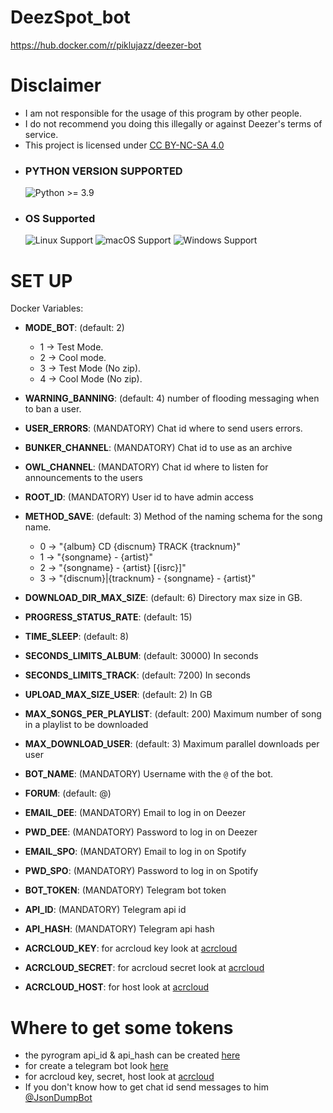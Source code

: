 # DeezSpot_bot

https://hub.docker.com/r/piklujazz/deezer-bot

# Disclaimer

- I am not responsible for the usage of this program by other people.
- I do not recommend you doing this illegally or against Deezer's terms of service.
- This project is licensed under [CC BY-NC-SA 4.0](https://creativecommons.org/licenses/by-nc-sa/4.0/)

* ### PYTHON VERSION SUPPORTED ###
	![Python >= 3.9](https://img.shields.io/badge/python-v%3E=3.9-blue)

* ### OS Supported ###
	![Linux Support](https://img.shields.io/badge/Linux-Support-brightgreen.svg)
	![macOS Support](https://img.shields.io/badge/macOS-Support-brightgreen.svg)
	![Windows Support](https://img.shields.io/badge/Windows-Support-brightgreen.svg)

# SET UP
Docker Variables:
- **MODE_BOT**: (default: 2)
  - 1 -> Test Mode.
  - 2 -> Cool mode.
  - 3 -> Test Mode (No zip).
  - 4 -> Cool Mode (No zip).

- **WARNING_BANNING**: (default: 4) number of flooding messaging when to ban a user.

- **USER_ERRORS**: (MANDATORY) Chat id where to send users errors.

- **BUNKER_CHANNEL**: (MANDATORY) Chat id to use as an archive

- **OWL_CHANNEL**: (MANDATORY) Chat id where to listen for announcements to the users

- **ROOT_ID**: (MANDATORY) User id to have admin access

- **METHOD_SAVE**: (default: 3) Method of the naming schema for the song name.
  - 0 -> "{album} CD {discnum} TRACK {tracknum}"
  - 1 -> "{songname} - {artist}"
  - 2 -> "{songname} - {artist} [{isrc}]"
  - 3 -> "{discnum}|{tracknum} - {songname} - {artist}"

- **DOWNLOAD_DIR_MAX_SIZE**: (default: 6) Directory max size in GB.

- **PROGRESS_STATUS_RATE**: (default: 15) 

- **TIME_SLEEP**: (default: 8)

- **SECONDS_LIMITS_ALBUM**: (default: 30000) In seconds

- **SECONDS_LIMITS_TRACK**: (default: 7200) In seconds

- **UPLOAD_MAX_SIZE_USER**: (default: 2) In GB

- **MAX_SONGS_PER_PLAYLIST**: (default: 200) Maximum number of song in a playlist to be downloaded

- **MAX_DOWNLOAD_USER**: (default: 3) Maximum parallel downloads per user

- **BOT_NAME**: (MANDATORY) Username with the `@` of the bot.

- **FORUM**: (default: @)

- **EMAIL_DEE**: (MANDATORY) Email to log in on Deezer

- **PWD_DEE**: (MANDATORY) Password to log in on Deezer

- **EMAIL_SPO**: (MANDATORY) Email to log in on Spotify

- **PWD_SPO**: (MANDATORY) Password to log in on Spotify

- **BOT_TOKEN**: (MANDATORY) Telegram bot token

- **API_ID**: (MANDATORY) Telegram api id

- **API_HASH**: (MANDATORY) Telegram api hash

- **ACRCLOUD_KEY**: for acrcloud key look at [acrcloud](https://docs.acrcloud.com/tutorials/recognize-music)

- **ACRCLOUD_SECRET**: for acrcloud secret look at [acrcloud](https://docs.acrcloud.com/tutorials/recognize-music)

- **ACRCLOUD_HOST**: for host look at [acrcloud](https://docs.acrcloud.com/tutorials/recognize-music)


# Where to get some tokens

  - the pyrogram api_id & api_hash can be created [here](https://my.telegram.org/auth?to=apps)
  - for create a telegram bot look [here](https://t.me/BotFather)
  - for acrcloud key, secret, host look at [acrcloud](https://docs.acrcloud.com/tutorials/recognize-music)
  - If you don't know how to get chat id send messages to him [@JsonDumpBot](https://t.me/JsonDumpBot)
